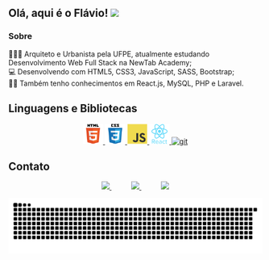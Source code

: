 ## Olá, aqui é o Flávio! <img src="https://raw.githubusercontent.com/iampavangandhi/iampavangandhi/master/gifs/Hi.gif" width="30px"></h2>

### Sobre
👨🏽‍🎓 Arquiteto e Urbanista pela UFPE, atualmente estudando Desenvolvimento Web Full Stack na NewTab Academy;<br/> 
💻 Desenvolvendo com HTML5, CSS3, JavaScript, SASS, Bootstrap; <br/> 
👨‍💻 Também tenho conhecimentos em React.js, MySQL, PHP e Laravel.

## Linguagens e Bibliotecas 

<p align="center">
     <a href="https://www.w3.org/html/" target="_blank"> <img src="https://raw.githubusercontent.com/devicons/devicon/master/icons/html5/html5-original-wordmark.svg" alt="html5" width="40" height="40"/> </a>
     <a href="https://www.w3schools.com/css/" target="_blank"> <img src="https://raw.githubusercontent.com/devicons/devicon/master/icons/css3/css3-original-wordmark.svg" alt="css3" width="40" height="40"/> </a>
     <a href="https://developer.mozilla.org/en-US/docs/Web/JavaScript" target="_blank"> <img src="https://raw.githubusercontent.com/devicons/devicon/master/icons/javascript/javascript-original.svg" alt="javascript" width="40" height="40"/> </a>
     <a href="https://reactjs.org/" target="_blank"> <img src="https://raw.githubusercontent.com/devicons/devicon/master/icons/react/react-original-wordmark.svg" alt="react" width="40" height="40"/> </a>
     <a href="https://git-scm.com/" target="_blank"> <img src="https://www.vectorlogo.zone/logos/git-scm/git-scm-icon.svg" alt="git" width="40" height="40"/> </a>
</p>

## Contato 
<p align="center">
    <a href="https://github.com/flavioxe">
        <img  src="https://img.shields.io/badge/github-%23100000.svg?&style=for-the-badge&logo=github&logoColor=white&link=mailto:https://github.com/teteusAraujo">
    </a>
    &nbsp;&nbsp;&nbsp;&nbsp;&nbsp;&nbsp;&nbsp;&nbsp;&nbsp;
    <a href="mailto:flaviomhenrique@gmail.com">
        <img src="https://img.shields.io/badge/gmail-D14836?&style=for-the-badge&logo=gmail&logoColor=white&link=mailto:mateusaraujo996@gmail.com">
    </a>
    &nbsp;&nbsp;&nbsp;&nbsp;&nbsp;&nbsp;&nbsp;&nbsp;&nbsp;
    <a href="https://www.linkedin.com/in/flaviohmsilva">
        <img src="https://img.shields.io/badge/linkedin-%230077B5.svg?&style=for-the-badge&logo=linkedin&logoColor=white&link=mailto:https://www.linkedin.com/in/mateusaraujobarros/">
    </a>
</p>
     
     
![Snake animation](https://github.com/flavioxe/flavioxe/blob/output/github-contribution-grid-snake.svg)
     


